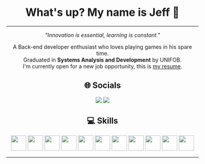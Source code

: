 <h1 align="center">What's up? My name is Jeff 👋</h1>

<hr/>

<p align="center"><i>"Innovation is essential, learning is constant."</i></p>

<p align="center">
A Back-end developer enthusiast who loves playing games in his spare time.<br/>
Graduated in <b>Systems Analysis and Development</b> by UNIFOB.<br/>
I'm currently open for a new job opportunity, this is <a href="https://read.cv/jeffersonventura">my resume</a>.
</p>

<h2 align="center">🌐 Socials</h2>

<p align="center">
  <a href="https://www.linkedin.com/in/jefferson-ventura"><img src="https://img.shields.io/badge/LinkedIn-0077B5?style=for-the-badge&logo=linkedin&logoColor=white"/></a>
  <a href="mailto:jeffersonsilvamuz@gmail.com"><img src="https://img.shields.io/badge/Gmail-D14836?style=for-the-badge&logo=gmail&logoColor=white"/></a>
</p>

<h2 align="center">💻 Skills</h2>

<p align="center">
  <img src="https://cdn.jsdelivr.net/gh/devicons/devicon/icons/html5/html5-original.svg" width="40" height="40"/>
  <img src="https://cdn.jsdelivr.net/gh/devicons/devicon/icons/css3/css3-original.svg" width="40" height="40"/>
  <img src="https://cdn.jsdelivr.net/gh/devicons/devicon/icons/javascript/javascript-original.svg" width="40" height="40"/>
  <img src="https://cdn.jsdelivr.net/gh/devicons/devicon/icons/typescript/typescript-original.svg" width="40" height="40"/>
  <img src="https://cdn.jsdelivr.net/gh/devicons/devicon/icons/nodejs/nodejs-original.svg" width="40" height="40"/>
  <img src="https://cdn.jsdelivr.net/gh/devicons/devicon/icons/express/express-original.svg" width="40" height="40"/>
  <img src="https://cdn.jsdelivr.net/gh/devicons/devicon/icons/react/react-original.svg" width="40" height="40"/>
  <img src="https://cdn.jsdelivr.net/gh/devicons/devicon/icons/mysql/mysql-original.svg" width="40" height="40"/>
  <img src="https://cdn.jsdelivr.net/gh/devicons/devicon/icons/postgresql/postgresql-original.svg" width="40" height="40"/>
  <img src="https://cdn.jsdelivr.net/gh/devicons/devicon/icons/php/php-original.svg" width="40" height="40"/>
  <img src="https://cdn.jsdelivr.net/gh/devicons/devicon/icons/laravel/laravel-original.svg" width="40" height="40"/>
</p>

<hr/>
